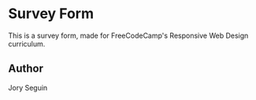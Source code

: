 # Survey Form

This is a survey form, made for FreeCodeCamp's Responsive Web Design curriculum.

## Author

Jory Seguin
